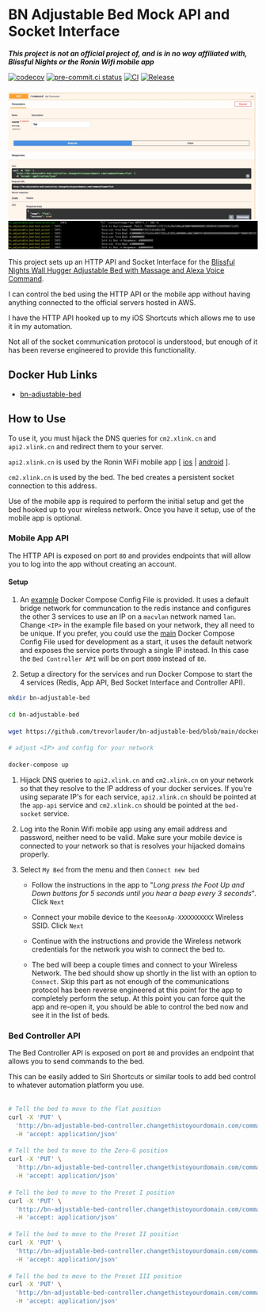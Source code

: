 # BN Adjustable Bed Mock API and Socket Interface

_**This project is not an official project of, and is in no way affiliated with, Blissful Nights or the Ronin Wifi mobile app**_

[![codecov](https://codecov.io/gh/trevorlauder/bn-adjustable-bed/branch/main/graph/badge.svg?token=DHZC7X92PP)](https://codecov.io/gh/trevorlauder/bn-adjustable-bed)
[![pre-commit.ci status](https://results.pre-commit.ci/badge/github/trevorlauder/bn-adjustable-bed/main.svg)](https://results.pre-commit.ci/latest/github/trevorlauder/bn-adjustable-bed/main)
[![CI](https://github.com/trevorlauder/bn-adjustable-bed/actions/workflows/ci.yml/badge.svg)](https://github.com/trevorlauder/bn-adjustable-bed/actions/workflows/ci.yml)
[![Release](https://github.com/trevorlauder/bn-adjustable-bed/actions/workflows/release.yml/badge.svg)](https://github.com/trevorlauder/bn-adjustable-bed/actions/workflows/release.yml)

<img alt="image" src="screenshots/controller-api.jpg">
<img alt="image" src="screenshots/bed-socket.jpg">


This project sets up an HTTP API and Socket Interface for the [Blissful Nights Wall Hugger Adjustable Bed with Massage and Alexa Voice Command](https://www.blissfulnights.com/collections/adjustable-bed-bases/products/wall-glide-adjustable-bed-with-massage-and-voice-command).

I can control the bed using the HTTP API or the mobile app without having anything connected to the official servers hosted in AWS.

I have the HTTP API hooked up to my iOS Shortcuts which allows me to use it in my automation.

Not all of the socket communication protocol is understood, but enough of it has been reverse engineered to provide this functionality.

## Docker Hub Links

* [bn-adjustable-bed](https://hub.docker.com/r/trevorlauder/bn-adjustable-bed)

## How to Use

To use it, you must hijack the DNS queries for `cm2.xlink.cn` and `api2.xlink.cn` and redirect them to your server.

`api2.xlink.cn` is used by the Ronin WiFi mobile app [ [ios](https://apps.apple.com/us/app/ronin-wifi/id1392877882) | [android](https://play.google.com/store/apps/details?id=com.keeson.rondurewifi) ].

`cm2.xlink.cn` is used by the bed.  The bed creates a persistent socket connection to this address.

Use of the mobile app is required to perform the initial setup and get the bed hooked up to your wireless network.  Once you have it setup, use of the mobile app is optional.

### Mobile App API

The HTTP API is exposed on port `80` and provides endpoints that will allow you to log into the app without creating an account.

#### Setup

1. An [example](https://github.com/trevorlauder/bn-adjustable-bed/blob/main/docker-compose.yml.example) Docker Compose Config File is provided.  It uses a default bridge network for communcation to the redis instance and configures the other 3 services to use an IP on a `macvlan` network named `lan`.  Change `<IP>` in the example file based on your network, they all need to be unique.  If you prefer, you could use the [main](https://github.com/trevorlauder/bn-adjustable-bed/blob/main/docker-compose.yml) Docker Compose Config File used for development as a start, it uses the default network and exposes the service ports through a single IP instead.  In this case the `Bed Controller API` will be on port `8080` instead of `80`.

1. Setup a directory for the services and run Docker Compose to start the 4 services (Redis, App API, Bed Socket Interface and Controller API).

```bash
mkdir bn-adjustable-bed

cd bn-adjustable-bed

wget https://github.com/trevorlauder/bn-adjustable-bed/blob/main/docker-compose.yml.example -O docker-compose.yml

# adjust <IP> and config for your network

docker-compose up
```

1. Hijack DNS queries to `api2.xlink.cn` and `cm2.xlink.cn` on your network so that they resolve to the IP address of your docker services.  If you're using separate IP's for each service, `api2.xlink.cn` should be pointed at the `app-api` service and `cm2.xlink.cn` should be pointed at the `bed-socket` service.

1. Log into the Ronin Wifi mobile app using any email address and password, neither need to be valid.  Make sure your mobile device is connected to your network so that is resolves your hijacked domains properly.

1. Select `My Bed` from the menu and then `Connect new bed`

    * Follow the instructions in the app to "_Long press the Foot Up and Down buttons for 5 seconds until you hear a beep every 3 seconds_".  Click `Next`

    * Connect your mobile device to the `KeesonAp-XXXXXXXXXX` Wireless SSID.  Click `Next`

    * Continue with the instructions and provide the Wireless network credentials for the network you wish to connect the bed to.

    * The bed will beep a couple times and connect to your Wireless Network.  The bed should show up shortly in the list with an option to `Connect`.  Skip this part as not enough of the communications protocol has been reverse engineered at this point for the app to completely perform the setup.  At this point you can force quit the app and re-open it, you should be able to control the bed now and see it in the list of beds.

### Bed Controller API

The Bed Controller API is exposed on port `80` and provides an endpoint that allows you to send commands to the bed.

This can be easily added to Siri Shortcuts or similar tools to add bed control to whatever automation platform you use.

```bash

# Tell the bed to move to the flat position
curl -X 'PUT' \
  'http://bn-adjustable-bed-controller.changethistoyourdomain.com/command?name=flat' \
  -H 'accept: application/json'

# Tell the bed to move to the Zero-G position
curl -X 'PUT' \
  'http://bn-adjustable-bed-controller.changethistoyourdomain.com/command?name=zero_g' \
  -H 'accept: application/json'

# Tell the bed to move to the Preset I position
curl -X 'PUT' \
  'http://bn-adjustable-bed-controller.changethistoyourdomain.com/command?name=preset_one' \
  -H 'accept: application/json'

# Tell the bed to move to the Preset II position
curl -X 'PUT' \
  'http://bn-adjustable-bed-controller.changethistoyourdomain.com/command?name=preset_two' \
  -H 'accept: application/json'

# Tell the bed to move to the Preset III position
curl -X 'PUT' \
  'http://bn-adjustable-bed-controller.changethistoyourdomain.com/command?name=preset_three' \
  -H 'accept: application/json'
```
